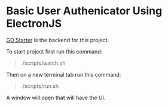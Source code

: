 # Basic User Authenicator Using ElectronJS

[GO Starter](https://github.com/datumbrain/go-chi-starter) is the backend for this project.

To start project first run this command:

> ./scripts/watch.sh <br>

Then on a new terminal tab run this command:

> ./scripts/run.sh

A window will open that will have the UI.
